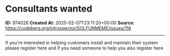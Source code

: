 # Consultants wanted

**ID:** 974026
**Created At:** 2025-02-07T23:11:20+00:00
**Source:** https://codeberg.org/introspector/SOLFUNMEME/issues/116

---

If you're interested in helping customers install and maintain their system please register here and if you need someone to help you also register here